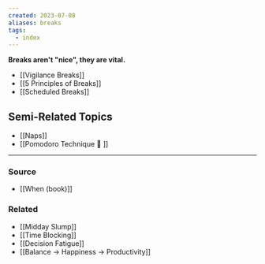 ```yaml
---
created: 2023-07-08
aliases: breaks
tags:
  - index
---
```

**Breaks aren't "nice", they are vital.**

- [[Vigilance Breaks]] 
- [[5 Principles of Breaks]] 
- [[Scheduled Breaks]] 

## Semi-Related Topics

- [[Naps]]
- [[Pomodoro Technique 🍅 ]]

---

### Source
- [[When (book)]]

### Related
- [[Midday Slump]]
- [[Time Blocking]]
- [[Decision Fatigue]]
- [[Balance → Happiness → Productivity]]